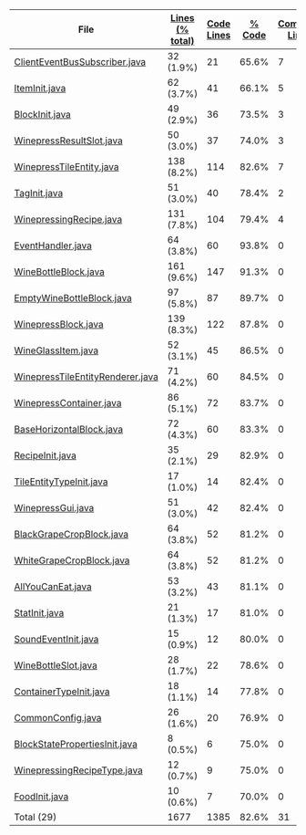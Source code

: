 
|File|[Lines (% total)](https://github.com/ItamarDenkberg/All-You-Can-Eat/tree/1.16.5/Statistics/LinesDescending.md/)|[Code Lines](https://github.com/ItamarDenkberg/All-You-Can-Eat/tree/1.16.5/Statistics/CodeDescending.md/)|[% Code](https://github.com/ItamarDenkberg/All-You-Can-Eat/tree/1.16.5/Statistics/ProportionCodeDescending.md/)|[Comment Lines](https://github.com/ItamarDenkberg/All-You-Can-Eat/tree/1.16.5/Statistics/CommentsDescending.md/)|[% Comment](https://github.com/ItamarDenkberg/All-You-Can-Eat/tree/1.16.5/Statistics/ProportionCommentsAscending.md/)|[Blank Lines](https://github.com/ItamarDenkberg/All-You-Can-Eat/tree/1.16.5/Statistics/BlanksDescending.md/)|[% Blank](https://github.com/ItamarDenkberg/All-You-Can-Eat/tree/1.16.5/Statistics/ProportionBlanksDescending.md/)|
| --- | --- | --- | --- | --- | --- | --- | --- |
|[ClientEventBusSubscriber.java](https://github.com/ItamarDenkberg/All-You-Can-Eat/tree/1.16.5/./src/main/java/io/github/itamardenkberg/allyoucaneat/core/util/ClientEventBusSubscriber.java)|32 (1.9%)|21|65.6%|7|21.9%|4|12.5%|
|[ItemInit.java](https://github.com/ItamarDenkberg/All-You-Can-Eat/tree/1.16.5/./src/main/java/io/github/itamardenkberg/allyoucaneat/core/init/ItemInit.java)|62 (3.7%)|41|66.1%|5|8.1%|16|25.8%|
|[BlockInit.java](https://github.com/ItamarDenkberg/All-You-Can-Eat/tree/1.16.5/./src/main/java/io/github/itamardenkberg/allyoucaneat/core/init/BlockInit.java)|49 (2.9%)|36|73.5%|3|6.1%|10|20.4%|
|[WinepressResultSlot.java](https://github.com/ItamarDenkberg/All-You-Can-Eat/tree/1.16.5/./src/main/java/io/github/itamardenkberg/allyoucaneat/common/containers/WinepressResultSlot.java)|50 (3.0%)|37|74.0%|3|6.0%|10|20.0%|
|[WinepressTileEntity.java](https://github.com/ItamarDenkberg/All-You-Can-Eat/tree/1.16.5/./src/main/java/io/github/itamardenkberg/allyoucaneat/common/tileentities/WinepressTileEntity.java)|138 (8.2%)|114|82.6%|7|5.1%|17|12.3%|
|[TagInit.java](https://github.com/ItamarDenkberg/All-You-Can-Eat/tree/1.16.5/./src/main/java/io/github/itamardenkberg/allyoucaneat/core/init/TagInit.java)|51 (3.0%)|40|78.4%|2|3.9%|9|17.6%|
|[WinepressingRecipe.java](https://github.com/ItamarDenkberg/All-You-Can-Eat/tree/1.16.5/./src/main/java/io/github/itamardenkberg/allyoucaneat/common/items/crafting/WinepressingRecipe.java)|131 (7.8%)|104|79.4%|4|3.1%|23|17.6%|
|[EventHandler.java](https://github.com/ItamarDenkberg/All-You-Can-Eat/tree/1.16.5/./src/main/java/io/github/itamardenkberg/allyoucaneat/common/events/EventHandler.java)|64 (3.8%)|60|93.8%|0|0.0%|4|6.2%|
|[WineBottleBlock.java](https://github.com/ItamarDenkberg/All-You-Can-Eat/tree/1.16.5/./src/main/java/io/github/itamardenkberg/allyoucaneat/common/blocks/WineBottleBlock.java)|161 (9.6%)|147|91.3%|0|0.0%|14|8.7%|
|[EmptyWineBottleBlock.java](https://github.com/ItamarDenkberg/All-You-Can-Eat/tree/1.16.5/./src/main/java/io/github/itamardenkberg/allyoucaneat/common/blocks/EmptyWineBottleBlock.java)|97 (5.8%)|87|89.7%|0|0.0%|10|10.3%|
|[WinepressBlock.java](https://github.com/ItamarDenkberg/All-You-Can-Eat/tree/1.16.5/./src/main/java/io/github/itamardenkberg/allyoucaneat/common/blocks/WinepressBlock.java)|139 (8.3%)|122|87.8%|0|0.0%|17|12.2%|
|[WineGlassItem.java](https://github.com/ItamarDenkberg/All-You-Can-Eat/tree/1.16.5/./src/main/java/io/github/itamardenkberg/allyoucaneat/common/items/WineGlassItem.java)|52 (3.1%)|45|86.5%|0|0.0%|7|13.5%|
|[WinepressTileEntityRenderer.java](https://github.com/ItamarDenkberg/All-You-Can-Eat/tree/1.16.5/./src/main/java/io/github/itamardenkberg/allyoucaneat/client/render/tileentity/WinepressTileEntityRenderer.java)|71 (4.2%)|60|84.5%|0|0.0%|11|15.5%|
|[WinepressContainer.java](https://github.com/ItamarDenkberg/All-You-Can-Eat/tree/1.16.5/./src/main/java/io/github/itamardenkberg/allyoucaneat/common/containers/WinepressContainer.java)|86 (5.1%)|72|83.7%|0|0.0%|14|16.3%|
|[BaseHorizontalBlock.java](https://github.com/ItamarDenkberg/All-You-Can-Eat/tree/1.16.5/./src/main/java/io/github/itamardenkberg/allyoucaneat/common/blocks/BaseHorizontalBlock.java)|72 (4.3%)|60|83.3%|0|0.0%|12|16.7%|
|[RecipeInit.java](https://github.com/ItamarDenkberg/All-You-Can-Eat/tree/1.16.5/./src/main/java/io/github/itamardenkberg/allyoucaneat/core/init/RecipeInit.java)|35 (2.1%)|29|82.9%|0|0.0%|6|17.1%|
|[TileEntityTypeInit.java](https://github.com/ItamarDenkberg/All-You-Can-Eat/tree/1.16.5/./src/main/java/io/github/itamardenkberg/allyoucaneat/core/init/TileEntityTypeInit.java)|17 (1.0%)|14|82.4%|0|0.0%|3|17.6%|
|[WinepressGui.java](https://github.com/ItamarDenkberg/All-You-Can-Eat/tree/1.16.5/./src/main/java/io/github/itamardenkberg/allyoucaneat/client/guis/WinepressGui.java)|51 (3.0%)|42|82.4%|0|0.0%|9|17.6%|
|[BlackGrapeCropBlock.java](https://github.com/ItamarDenkberg/All-You-Can-Eat/tree/1.16.5/./src/main/java/io/github/itamardenkberg/allyoucaneat/common/blocks/BlackGrapeCropBlock.java)|64 (3.8%)|52|81.2%|0|0.0%|12|18.8%|
|[WhiteGrapeCropBlock.java](https://github.com/ItamarDenkberg/All-You-Can-Eat/tree/1.16.5/./src/main/java/io/github/itamardenkberg/allyoucaneat/common/blocks/WhiteGrapeCropBlock.java)|64 (3.8%)|52|81.2%|0|0.0%|12|18.8%|
|[AllYouCanEat.java](https://github.com/ItamarDenkberg/All-You-Can-Eat/tree/1.16.5/./src/main/java/io/github/itamardenkberg/allyoucaneat/AllYouCanEat.java)|53 (3.2%)|43|81.1%|0|0.0%|10|18.9%|
|[StatInit.java](https://github.com/ItamarDenkberg/All-You-Can-Eat/tree/1.16.5/./src/main/java/io/github/itamardenkberg/allyoucaneat/core/init/StatInit.java)|21 (1.3%)|17|81.0%|0|0.0%|4|19.0%|
|[SoundEventInit.java](https://github.com/ItamarDenkberg/All-You-Can-Eat/tree/1.16.5/./src/main/java/io/github/itamardenkberg/allyoucaneat/core/init/SoundEventInit.java)|15 (0.9%)|12|80.0%|0|0.0%|3|20.0%|
|[WineBottleSlot.java](https://github.com/ItamarDenkberg/All-You-Can-Eat/tree/1.16.5/./src/main/java/io/github/itamardenkberg/allyoucaneat/common/containers/WineBottleSlot.java)|28 (1.7%)|22|78.6%|0|0.0%|6|21.4%|
|[ContainerTypeInit.java](https://github.com/ItamarDenkberg/All-You-Can-Eat/tree/1.16.5/./src/main/java/io/github/itamardenkberg/allyoucaneat/core/init/ContainerTypeInit.java)|18 (1.1%)|14|77.8%|0|0.0%|4|22.2%|
|[CommonConfig.java](https://github.com/ItamarDenkberg/All-You-Can-Eat/tree/1.16.5/./src/main/java/io/github/itamardenkberg/allyoucaneat/core/config/CommonConfig.java)|26 (1.6%)|20|76.9%|0|0.0%|6|23.1%|
|[BlockStatePropertiesInit.java](https://github.com/ItamarDenkberg/All-You-Can-Eat/tree/1.16.5/./src/main/java/io/github/itamardenkberg/allyoucaneat/core/init/BlockStatePropertiesInit.java)|8 (0.5%)|6|75.0%|0|0.0%|2|25.0%|
|[WinepressingRecipeType.java](https://github.com/ItamarDenkberg/All-You-Can-Eat/tree/1.16.5/./src/main/java/io/github/itamardenkberg/allyoucaneat/common/items/crafting/WinepressingRecipeType.java)|12 (0.7%)|9|75.0%|0|0.0%|3|25.0%|
|[FoodInit.java](https://github.com/ItamarDenkberg/All-You-Can-Eat/tree/1.16.5/./src/main/java/io/github/itamardenkberg/allyoucaneat/core/init/FoodInit.java)|10 (0.6%)|7|70.0%|0|0.0%|3|30.0%|
|Total (29)|1677|1385|82.6%|31| 1.8%|261|15.6%|